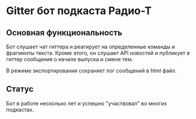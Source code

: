 # Gitter бот подкаста Радио-Т

## Основная функциональность

Бот слушает чат гиттера и реагирует на определенные команды и фрагменты текста. Кроме этого, он слушает
API новостей и публикует в гиттер сообщения о начале выпуска и смене тем.

В режиме экспортирования сохраняет лог сообщений в html файл.

## Статус

Бот в работе несколько лет и успешно "участвовал" во многих подкастах. 
